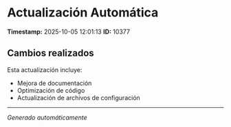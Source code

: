 # Actualización Automática

**Timestamp:** 2025-10-05 12:01:13
**ID:** 10377

## Cambios realizados

Esta actualización incluye:
- Mejora de documentación
- Optimización de código
- Actualización de archivos de configuración

---
*Generado automáticamente*
